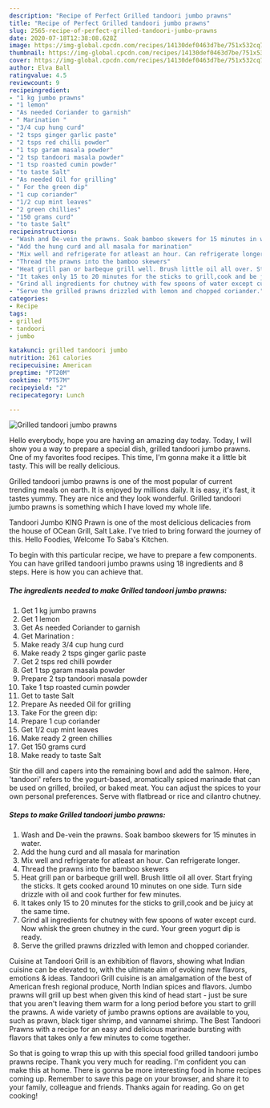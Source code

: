```yaml
---
description: "Recipe of Perfect Grilled tandoori jumbo prawns"
title: "Recipe of Perfect Grilled tandoori jumbo prawns"
slug: 2565-recipe-of-perfect-grilled-tandoori-jumbo-prawns
date: 2020-07-18T12:38:08.628Z
image: https://img-global.cpcdn.com/recipes/14130def0463d7be/751x532cq70/grilled-tandoori-jumbo-prawns-recipe-main-photo.jpg
thumbnail: https://img-global.cpcdn.com/recipes/14130def0463d7be/751x532cq70/grilled-tandoori-jumbo-prawns-recipe-main-photo.jpg
cover: https://img-global.cpcdn.com/recipes/14130def0463d7be/751x532cq70/grilled-tandoori-jumbo-prawns-recipe-main-photo.jpg
author: Elva Ball
ratingvalue: 4.5
reviewcount: 9
recipeingredient:
- "1 kg jumbo prawns"
- "1 lemon"
- "As needed Coriander to garnish"
- " Marination "
- "3/4 cup hung curd"
- "2 tsps ginger garlic paste"
- "2 tsps red chilli powder"
- "1 tsp garam masala powder"
- "2 tsp tandoori masala powder"
- "1 tsp roasted cumin powder"
- "to taste Salt"
- "As needed Oil for grilling"
- " For the green dip"
- "1 cup coriander"
- "1/2 cup mint leaves"
- "2 green chillies"
- "150 grams curd"
- "to taste Salt"
recipeinstructions:
- "Wash and De-vein the prawns. Soak bamboo skewers for 15 minutes in water."
- "Add the hung curd and all masala for marination"
- "Mix well and refrigerate for atleast an hour. Can refrigerate longer."
- "Thread the prawns into the bamboo skewers"
- "Heat grill pan or barbeque grill well. Brush little oil all over. Start frying the sticks. It gets cooked around 10 minutes on one side. Turn side drizzle with oil and cook further for few minutes."
- "It takes only 15 to 20 minutes for the sticks to grill,cook and be juicy at the same time."
- "Grind all ingredients for chutney with few spoons of water except curd. Now whisk the green chutney in the curd. Your green yogurt dip is ready."
- "Serve the grilled prawns drizzled with lemon and chopped coriander."
categories:
- Recipe
tags:
- grilled
- tandoori
- jumbo

katakunci: grilled tandoori jumbo 
nutrition: 261 calories
recipecuisine: American
preptime: "PT20M"
cooktime: "PT57M"
recipeyield: "2"
recipecategory: Lunch

---
```



![Grilled tandoori jumbo prawns](https://img-global.cpcdn.com/recipes/14130def0463d7be/751x532cq70/grilled-tandoori-jumbo-prawns-recipe-main-photo.jpg)

Hello everybody, hope you are having an amazing day today. Today, I will show you a way to prepare a special dish, grilled tandoori jumbo prawns. One of my favorites food recipes. This time, I'm gonna make it a little bit tasty. This will be really delicious.

Grilled tandoori jumbo prawns is one of the most popular of current trending meals on earth. It is enjoyed by millions daily. It is easy, it's fast, it tastes yummy. They are nice and they look wonderful. Grilled tandoori jumbo prawns is something which I have loved my whole life.

Tandoori Jumbo KING Prawn is one of the most delicious delicacies from the house of OCean Grill, Salt Lake. I&#39;ve tried to bring forward the journey of this. Hello Foodies, Welcome To Saba&#39;s Kitchen.


To begin with this particular recipe, we have to prepare a few components. You can have grilled tandoori jumbo prawns using 18 ingredients and 8 steps. Here is how you can achieve that.

<!--inarticleads1-->

##### The ingredients needed to make Grilled tandoori jumbo prawns:

1. Get 1 kg jumbo prawns
1. Get 1 lemon
1. Get As needed Coriander to garnish
1. Get  Marination :
1. Make ready 3/4 cup hung curd
1. Make ready 2 tsps ginger garlic paste
1. Get 2 tsps red chilli powder
1. Get 1 tsp garam masala powder
1. Prepare 2 tsp tandoori masala powder
1. Take 1 tsp roasted cumin powder
1. Get to taste Salt
1. Prepare As needed Oil for grilling
1. Take  For the green dip:
1. Prepare 1 cup coriander
1. Get 1/2 cup mint leaves
1. Make ready 2 green chillies
1. Get 150 grams curd
1. Make ready to taste Salt


Stir the dill and capers into the remaining bowl and add the salmon. Here, &#39;tandoori&#39; refers to the yogurt-based, aromatically spiced marinade that can be used on grilled, broiled, or baked meat. You can adjust the spices to your own personal preferences. Serve with flatbread or rice and cilantro chutney. 

<!--inarticleads2-->

##### Steps to make Grilled tandoori jumbo prawns:

1. Wash and De-vein the prawns. Soak bamboo skewers for 15 minutes in water.
1. Add the hung curd and all masala for marination
1. Mix well and refrigerate for atleast an hour. Can refrigerate longer.
1. Thread the prawns into the bamboo skewers
1. Heat grill pan or barbeque grill well. Brush little oil all over. Start frying the sticks. It gets cooked around 10 minutes on one side. Turn side drizzle with oil and cook further for few minutes.
1. It takes only 15 to 20 minutes for the sticks to grill,cook and be juicy at the same time.
1. Grind all ingredients for chutney with few spoons of water except curd. Now whisk the green chutney in the curd. Your green yogurt dip is ready.
1. Serve the grilled prawns drizzled with lemon and chopped coriander.


Cuisine at Tandoori Grill is an exhibition of flavors, showing what Indian cuisine can be elevated to, with the ultimate aim of evoking new flavors, emotions &amp; ideas. Tandoori Grill cuisine is an amalgamation of the best of American fresh regional produce, North Indian spices and flavors. Jumbo prawns will grill up best when given this kind of head start - just be sure that you aren&#39;t leaving them warm for a long period before you start to grill the prawns. A wide variety of jumbo prawns options are available to you, such as prawn, black tiger shrimp, and vannamei shrimp. The Best Tandoori Prawns with a recipe for an easy and delicious marinade bursting with flavors that takes only a few minutes to come together. 

So that is going to wrap this up with this special food grilled tandoori jumbo prawns recipe. Thank you very much for reading. I'm confident you can make this at home. There is gonna be more interesting food in home recipes coming up. Remember to save this page on your browser, and share it to your family, colleague and friends. Thanks again for reading. Go on get cooking!
